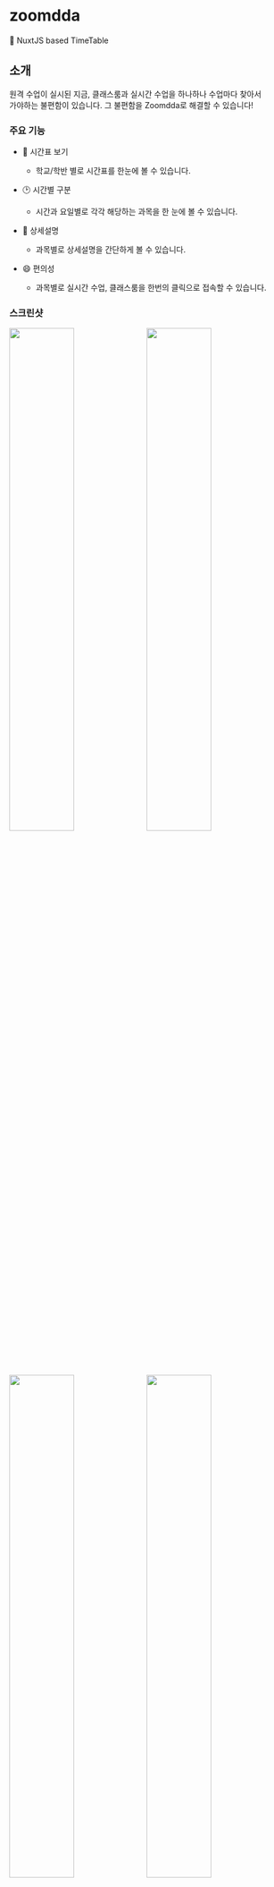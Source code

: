 # zoomdda

📆 NuxtJS based TimeTable

## 소개

원격 수업이 실시된 지금, 클래스룸과 실시간 수업을 하나하나 수업마다 찾아서<br/>
가야하는 불편함이 있습니다. 그 불편함을 Zoomdda로 해결할 수 있습니다!

### 주요 기능

- 📅 시간표 보기
  - 학교/학반 별로 시간표를 한눈에 볼 수 있습니다.
- 🕑 시간별 구분
  - 시간과 요일별로 각각 해당하는 과목을 한 눈에 볼 수 있습니다.
- 💬 상세설명
  - 과목별로 상세설명을 간단하게 볼 수 있습니다.
- 😄 편의성

  - 과목별로 실시간 수업, 클래스룸을 한번의 클릭으로 접속할 수 있습니다.

### 스크린샷

<div>
  <img src="https://user-images.githubusercontent.com/51149996/79977055-98d32c00-84d8-11ea-90aa-e980434220c8.jpg" width="48%">
  <img src="https://user-images.githubusercontent.com/51149996/79977118-ad172900-84d8-11ea-8afa-8c18f1a4dbd6.jpg" width="48%">
</div>
<div>
  <img src="https://user-images.githubusercontent.com/51149996/79977291-fb2c2c80-84d8-11ea-9380-8afa17be17c4.jpg" width="48%">
  <img src="https://user-images.githubusercontent.com/51149996/79977192-cd46e800-84d8-11ea-8e3d-4394c569ef41.jpg" width="48%">
</div>

## 사용방법

```diff
- 학교에서 준 url로 먼저 꼭 접속해야한다.

+ 접속 이후 학년, 반을 선택 후 접속한다.
```

### 클래스룸 이용방법

<div>
  <img src="https://user-images.githubusercontent.com/51149996/79978463-ef416a00-84da-11ea-9430-e0fef5b38cb7.png" width="48%">
  <img src="https://user-images.githubusercontent.com/51149996/79978566-1304b000-84db-11ea-90a7-d6443efb7078.PNG" width="48%">
</div>

<br />

- 위와 같은 오류 발생 시 해결방법

<br />
  
  <img src="https://user-images.githubusercontent.com/51149996/79978892-9d4d1400-84db-11ea-8e68-7b94809f6827.png" width="300px">

- 클래스룸의 url중 `u/0` 부분을 클래스룸에 가입한 계정에 맞게 변경
- ex) 첫 번째 계정 : `u/0`, 두 번째 계정 : `u/1`

  <img src="https://user-images.githubusercontent.com/51149996/79979283-3aa84800-84dc-11ea-9721-93dd15fa2deb.PNG" width="200px">

## 개발환경

- Visual Studio Code

  - NuxtJS

## 정보

- 학교 시간표를 웹상에서 쉽게 관리할 수 있습니다.
- 개발
  - 웹　: 차승호
  - 서버: 최진우
- 문의: 1cktmdgh2@gmail.com
